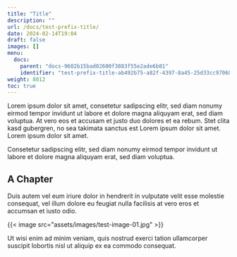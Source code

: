 ```yaml
---
title: "Title"
description: ""
url: /docs/test-prefix-title/
date: 2024-02-14T19:04
draft: false
images: []
menu:
  docs:
    parent: "docs-9602b15bad02600f3883f55e2ade6b81"
    identifier: "test-prefix-title-ab492b75-a82f-4397-8a45-25d33cc97068"
weight: 8012
toc: true
---
```



Lorem ipsum dolor sit amet, consetetur sadipscing elitr, sed diam nonumy eirmod tempor invidunt ut labore et dolore magna aliquyam erat, sed diam voluptua. At vero eos et accusam et justo duo dolores et ea rebum. Stet clita kasd gubergren, no sea takimata sanctus est Lorem ipsum dolor sit amet. Lorem ipsum dolor sit amet.


Consetetur sadipscing elitr, sed diam nonumy eirmod tempor invidunt ut labore et dolore magna aliquyam erat, sed diam voluptua.

## A Chapter

Duis autem vel eum iriure dolor in hendrerit in vulputate velit esse molestie consequat, vel illum dolore eu feugiat nulla facilisis at vero eros et accumsan et iusto odio.

{{< image src="assets/images/test-image-01.jpg" >}}

Ut wisi enim ad minim veniam, quis nostrud exerci tation ullamcorper suscipit lobortis nisl ut aliquip ex ea commodo consequat.   
